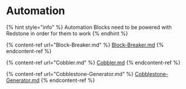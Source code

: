 # Automation

{% hint style="info" %}
Automation Blocks need to be powered with Redstone in order for them to work
{% endhint %}

{% content-ref url="Block-Breaker.md" %}
[Block-Breaker.md](Block-Breaker.md)
{% endcontent-ref %}

{% content-ref url="Cobbler.md" %}
[Cobbler.md](Cobbler.md)
{% endcontent-ref %}

{% content-ref url="Cobblestone-Generator.md" %}
[Cobblestone-Generator.md](Cobblestone-Generator.md)
{% endcontent-ref %}

